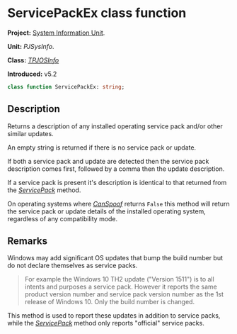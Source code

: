 # ServicePackEx class function #

**Project:** [System Information Unit](../API.md).

**Unit:** _PJSysInfo_.

**Class:** _[TPJOSInfo](./TPJOSInfo.md)_

**Introduced:** v5.2

```pascal
class function ServicePackEx: string;
```

## Description

Returns a description of any installed operating service pack and/or other similar updates.

An empty string is returned if there is no service pack or update. 

If both a service pack and update are detected then the service pack description comes first, followed by a comma then the update description.

If a service pack is present it's description is identical to that returned from the _[ServicePack](./TPJOSInfo-ServicePack.md)_ method.

On operating systems where _[CanSpoof](./TPJOSInfo-CanSpoof.md)_ returns `False` this method will return the service pack or update details of the installed operating system, regardless of any compatibility mode.

## Remarks

Windows may add significant OS updates that bump the build number but do not declare themselves as service packs. 

> For example the Windows 10 TH2 update ("Version 1511") is to all intents and purposes a service pack. However it reports the same product version number and service pack version number as the 1st release of Windows 10. Only the build number is changed.

This method is used to report these updates in addition to service packs, while the _[ServicePack](./TPJOSInfo-ServicePack.md)_ method only reports "official" service packs.
